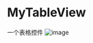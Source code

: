 # MyTableView
一个表格控件
![image](http://github.com/liuchongz/MyTableView/raw/master/image/mytableview1.png)
